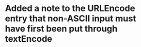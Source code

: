 # Added a note to the URLEncode entry that non-ASCII input must have first been put through textEncode
